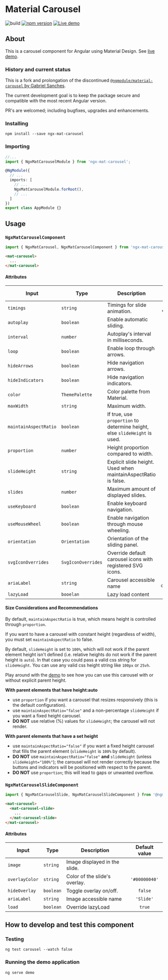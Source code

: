 # Material Carousel
![build](https://github.com/anjotadena/ngx-mat-carousel/workflows/Tests/badge.svg?branch=master&event=push)
[![npm version](https://badge.fury.io/js/ngx-mat-carousel.svg)](https://badge.fury.io/js/ngx-mat-carousel)
[![Live demo](https://img.shields.io/badge/demo-blue.svg)](https://anjotadena.github.io/ngx-mat-carousel/)


## About
This is a carousel component for Angular using Material Design. See [live demo](https://anjotadena.github.io/ngx-mat-carousel/).

### History and current status

This is a fork and prolongation of the discontinued [```@ngmodule/material-carousel``` by Gabriel Sanches](https://github.com/gbrlsnchs/material2-carousel).

The current development goal is to keep the package secure and compatible with the most recent Angular version. 

PR's are welcomed; including bugfixes, upgrades and enhancements.

### Installing
`npm install --save ngx-mat-carousel`

### Importing
```typescript
//...
import { NgxMatCarouselModule } from 'ngx-mat-carousel';

@NgModule({
  // ...
  imports: [
    // ...
    NgxMatCarouselModule.forRoot(),
    // ...
  ]
})
export class AppModule {}
```

## Usage
### `NgxMatCarouselComponent`
```typescript
import { NgxMatCarousel, NgxMatCarouselComponent } from 'ngx-mat-carousel';
```
```html
<mat-carousel>
  ...
</mat-carousel>
```
#### Attributes
| Input                 |  Type              | Description                                                                | Default value       |
| --------------------- | ------------------ | -------------------------------------------------------------------------- | :-----------------: |
| `timings`             | `string`           | Timings for slide animation.                                               | `'250ms ease-in'`   |
| `autoplay`            | `boolean`          | Enable automatic sliding.                                                  | `true`              |
| `interval`            | `number`           | Autoplay's interval in milliseconds.                                       | `5000`              |
| `loop`                | `boolean`          | Enable loop through arrows.                                                | `true`              |
| `hideArrows`          | `boolean`          | Hide navigation arrows.                                                    | `false`             |
| `hideIndicators`      | `boolean`          | Hide navigation indicators.                                                | `false`             |
| `color`               | `ThemePalette`     | Color palette from Material.                                               | `'accent'`          |
| `maxWidth`            | `string`           | Maximum width.                                                             | `'auto'`            |
| `maintainAspectRatio` | `boolean`          | If true, use `proportion` to determine height, else `slideHeight` is used. | `true`              |
| `proportion`          | `number`           | Height proportion compared to width.                                       | `25`                |
| `slideHeight`         | `string`           | Explicit slide height. Used when maintainAspectRatio is false.             | `'100%'`            |
| `slides`              | `number`           | Maximum amount of displayed slides.                                        |                     |
| `useKeyboard`         | `boolean`          | Enable keyboard navigation.                                                | `true`              |
| `useMouseWheel`       | `boolean`          | Enable navigation through mouse wheeling.                                  | `false`             |
| `orientation`         | `Orientation`      | Orientation of the sliding panel.                                          | `'ltr'`             |
| `svgIconOverrides`    | `SvgIconOverrides` | Override default carousel icons with registered SVG icons.                 |                     |
| `ariaLabel`           | `string`           | Carousel accessible name                                                   | `'Sliding carousel'`|
| `lazyLoad`            | `booelan`          | Lazy load content                                                          | false               |

#### Size Considerations and Recommendations
By default, `maintainAspectRatio` is true, which means height is controlled through `proportion`.

If you want to have a carousel with constant height (regardless of width), you must set `maintainAspectRatio` to false.

By default, `slideHeight` is set to `100%`, which will not work if the parent element height isn't defined (i.e. relative heights do not work if the parent height is `auto`). In that case you could pass a valid css string for `slideHeight`. You can use any valid css height string like `100px` or `25vh`.

Play around with the [demo](https://anjotadena.github.io/ngx-mat-carousel) to see how you can use this carousel with or without explicit parent height.

**With parent elements that have height:auto**
* use `proportion` if you want a carousel that resizes responsively (this is the default configuration).
* use `maintainAspectRatio="false"` and a non-percentage `slideHeight` if you want a fixed height carousel.
* **DO NOT** use relative (%) values for `slideHeight`; the carousel will not render.

**With parent elements that have a set height**
* use `maintainAspectRatio="false"` if you want a fixed height carousel that fills the parent element (`slideHeight` is `100%` by default).
* **DO NOT** use `maintainAspectRatio="false"` **and** `slideHeight` (unless `slideHeight="100%"`); the carousel will not render correctly because the buttons and indicators will be positioned with respect to the parent.
* **DO NOT** use `proportion`; this will lead to gaps or unwanted overflow.

### `NgxMatCarouselSlideComponent`
```typescript
import { NgxMatCarouselSlide, NgxMatCarouselSlideComponent } from '@ngmodule/material-carousel';
```
```html
<mat-carousel>
  <mat-carousel-slide>
    ...
  </mat-carousel-slide>
</mat-carousel>
```
#### Attributes
| Input          | Type      | Description                   | Default value |
| -------------- | --------- | ----------------------------- | :-----------: |
| `image`        | `string`  | Image displayed in the slide. |               |
| `overlayColor` | `string`  | Color of the slide's overlay. | `'#00000040'` |
| `hideOverlay`  | `boolean` | Toggle overlay on/off.        | `false`       |
| `ariaLabel`    | `string`  | Image accessible name         | `'Slide'`     |
| `load`         | `boolean` | Override lazyLoad             | `true`        |


## How to develop and test this component

### Testing
`ng test carousel --watch false`
### Running the demo application
`ng serve demo`
